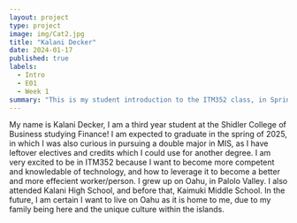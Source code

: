 ```yaml
---
layout: project
type: project
image: img/Cat2.jpg
title: "Kalani Decker"
date: 2024-01-17
published: true
labels:
  - Intro
  - E01
  - Week 1
summary: "This is my student introduction to the ITM352 class, in Spring of 2024."
---
```



My name is Kalani Decker, I am a third year student at the Shidler College of Business studying Finance! I am expected to graduate in the spring of 2025, in which I was also curious in pursuing a double major in MIS, as I have leftover electives and credits which I could use for another degree. I am very excited to be in ITM352 because I want to become more competent and knowledable of technology, and how to leverage it to become a better and more effecient worker/person. 
I grew up on Oahu, in Palolo Valley. I also attended Kalani High School, and before that, Kaimuki Middle School. In the future, I am certain I want to live on Oahu as it is home to me, due to my family being here and the unique culture within the islands.


